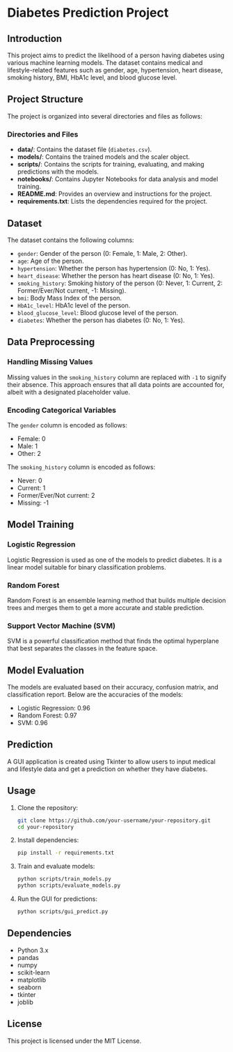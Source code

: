 # Diabetes Prediction Project

## Introduction

This project aims to predict the likelihood of a person having diabetes using various machine learning models. The dataset contains medical and lifestyle-related features such as gender, age, hypertension, heart disease, smoking history, BMI, HbA1c level, and blood glucose level.

## Project Structure

The project is organized into several directories and files as follows:


### Directories and Files

- **data/**: Contains the dataset file (`diabetes.csv`).
- **models/**: Contains the trained models and the scaler object.
- **scripts/**: Contains the scripts for training, evaluating, and making predictions with the models.
- **notebooks/**: Contains Jupyter Notebooks for data analysis and model training.
- **README.md**: Provides an overview and instructions for the project.
- **requirements.txt**: Lists the dependencies required for the project.

## Dataset

The dataset contains the following columns:

- `gender`: Gender of the person (0: Female, 1: Male, 2: Other).
- `age`: Age of the person.
- `hypertension`: Whether the person has hypertension (0: No, 1: Yes).
- `heart_disease`: Whether the person has heart disease (0: No, 1: Yes).
- `smoking_history`: Smoking history of the person (0: Never, 1: Current, 2: Former/Ever/Not current, -1: Missing).
- `bmi`: Body Mass Index of the person.
- `HbA1c_level`: HbA1c level of the person.
- `blood_glucose_level`: Blood glucose level of the person.
- `diabetes`: Whether the person has diabetes (0: No, 1: Yes).

## Data Preprocessing

### Handling Missing Values

Missing values in the `smoking_history` column are replaced with `-1` to signify their absence. This approach ensures that all data points are accounted for, albeit with a designated placeholder value.

### Encoding Categorical Variables

The `gender` column is encoded as follows:
- Female: 0
- Male: 1
- Other: 2

The `smoking_history` column is encoded as follows:
- Never: 0
- Current: 1
- Former/Ever/Not current: 2
- Missing: -1

## Model Training

### Logistic Regression

Logistic Regression is used as one of the models to predict diabetes. It is a linear model suitable for binary classification problems.

### Random Forest

Random Forest is an ensemble learning method that builds multiple decision trees and merges them to get a more accurate and stable prediction.

### Support Vector Machine (SVM)

SVM is a powerful classification method that finds the optimal hyperplane that best separates the classes in the feature space.

## Model Evaluation

The models are evaluated based on their accuracy, confusion matrix, and classification report. Below are the accuracies of the models:

- Logistic Regression: 0.96
- Random Forest: 0.97
- SVM: 0.96

## Prediction

A GUI application is created using Tkinter to allow users to input medical and lifestyle data and get a prediction on whether they have diabetes.

## Usage

1. Clone the repository:
    ```bash
    git clone https://github.com/your-username/your-repository.git
    cd your-repository
    ```

2. Install dependencies:
    ```bash
    pip install -r requirements.txt
    ```

3. Train and evaluate models:
    ```bash
    python scripts/train_models.py
    python scripts/evaluate_models.py
    ```

4. Run the GUI for predictions:
    ```bash
    python scripts/gui_predict.py
    ```

## Dependencies

- Python 3.x
- pandas
- numpy
- scikit-learn
- matplotlib
- seaborn
- tkinter
- joblib

## License

This project is licensed under the MIT License.
